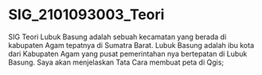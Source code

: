 # SIG_2101093003_Teori
SIG Teori
Lubuk Basung adalah sebuah kecamatan yang berada di kabupaten Agam tepatnya di Sumatra Barat. Lubuk Basung adalah ibu kota dari Kabupaten Agam yang pusat pemerintahan nya bertepatan di Lubuk Basung. Saya akan menjelaskan Tata Cara membuat peta di Qgis;
